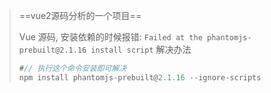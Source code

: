 > ==vue2源码分析的一个项目== 
>
> Vue 源码, 安装依赖的时候报错: `Failed at the phantomjs-prebuilt@2.1.16 install script` 解决办法
>
> ```js
> #// 执行这个命令安装即可解决
> npm install phantomjs-prebuilt@2.1.16 --ignore-scripts  
> ```
>
> 